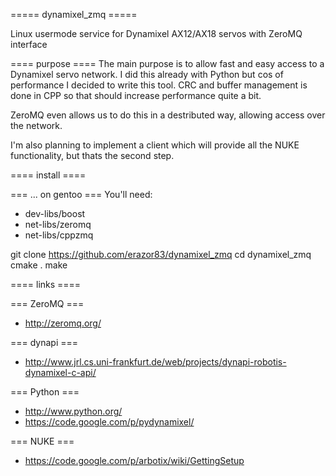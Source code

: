 ===== dynamixel_zmq =====

Linux usermode service for Dynamixel AX12/AX18 servos with ZeroMQ interface

==== purpose ====
The main purpose is to allow fast and easy access to a Dynamixel servo network.
I did this already with Python but cos of performance I decided to write this tool.
CRC and buffer management is done in CPP so that should increase performance quite a bit.

ZeroMQ even allows us to do this in a destributed way, allowing access over the network.

I'm also planning to implement a client which will provide all the NUKE functionality, but thats the second step.


==== install ====

=== ... on gentoo ===
You'll need:
  * dev-libs/boost
  * net-libs/zeromq
  * net-libs/cppzmq

git clone https://github.com/erazor83/dynamixel_zmq
cd dynamixel_zmq
cmake .
make


==== links ====

=== ZeroMQ ===
  * http://zeromq.org/

=== dynapi ===
  * http://www.jrl.cs.uni-frankfurt.de/web/projects/dynapi-robotis-dynamixel-c-api/

=== Python ===
  * http://www.python.org/
  * https://code.google.com/p/pydynamixel/

=== NUKE ===
  * https://code.google.com/p/arbotix/wiki/GettingSetup

